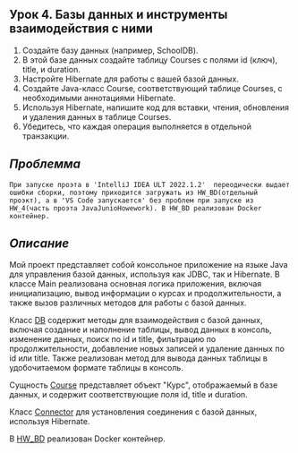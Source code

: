 ## Урок 4. Базы данных и инструменты взаимодействия с ними

1. Создайте базу данных (например, SchoolDB).
2. В этой базе данных создайте таблицу Courses с полями id (ключ), title, и duration.
3. Настройте Hibernate для работы с вашей базой данных.
4. Создайте Java-класс Course, соответствующий таблице Courses, с необходимыми аннотациями Hibernate.
5. Используя Hibernate, напишите код для вставки, чтения, обновления и удаления данных в таблице Courses.
6. Убедитесь, что каждая операция выполняется в отдельной транзакции.

## _Проблемма_

    При запуске проэта в 'IntelliJ IDEA ULT 2022.1.2'  переодически выдает ошибки сборки, поэтому приходится загружать из HW_BD(отдельный проэкт), а в 'VS Code запускается' без проблем при запуске из HW_4(часть проэта JavaJunioHowework). В HW_BD реализован Docker контейнер.

## _Описание_

Мой проект представляет собой консольное приложение на языке Java для управления базой данных, используя как JDBC, так и Hibernate. В классе Main реализована основная логика приложения, включая инициализацию, вывод информации о курсах и продолжительности, а также вызов различных методов для работы с базой данных.

Класс [DB](https://github.com/Bev0802/javaJuniorHoweWork/blob/main/src/main/java/org/example/HW_4/DB.java) содержит методы для взаимодействия с базой данных, включая создание и наполнение таблицы, вывод данных в консоль, изменение данных, поиск по id и title, фильтрацию по продолжительности, добавление новых записей и удаление данных по id или title. Также реализован метод для вывода данных таблицы в удобочитаемом формате таблицы в консоль.

Сущность [Course](https://github.com/Bev0802/javaJuniorHoweWork/blob/main/src/main/java/org/example/HW_4/Course.java) представляет объект "Курс", отображаемый в базе данных, и содержит соответствующие поля id, title и duration.

Класс [Connector](https://github.com/Bev0802/javaJuniorHoweWork/blob/main/src/main/java/org/example/HW_4/Connector.java) для установления соединения с базой данных, используя Hibernate.

В [HW_BD](https://github.com/Bev0802/javaJuniorHoweWork/blob/main/src/main/java/org/example/hw_bd) реализован Docker контейнер.